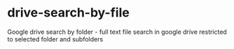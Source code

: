 drive-search-by-file
====================

Google drive search by folder - full text file search in google drive restricted to selected folder and subfolders
